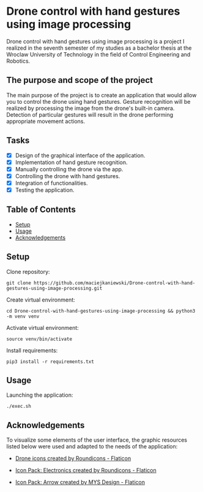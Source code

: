 # Drone control with hand gestures using image processing

Drone control with hand gestures using image processing is a project I realized in the seventh semester of my studies
as a bachelor thesis at the Wroclaw University of Technology in the field of Control Engineering and Robotics.

## The purpose and scope of the project

The main purpose of the project is to create an application that would allow you to control the drone using hand gestures.
Gesture recognition will be realized by processing the image from the drone's built-in camera. Detection
of particular gestures will result in the drone performing appropriate movement actions.

## Tasks

- [x] Design of the graphical interface of the application.
- [x] Implementation of hand gesture recognition.
- [x] Manually controlling the drone via the app.
- [x] Controlling the drone with hand gestures.
- [x] Integration of functionalities.
- [x] Testing the application.

## Table of Contents

  - [Setup](#setup)
  - [Usage](#usage)
  - [Acknowledgements](#acknowledgements)

## Setup

Clone repository:

    git clone https://github.com/maciejkaniewski/Drone-control-with-hand-gestures-using-image-processing.git

Create virtual environment:

    cd Drone-control-with-hand-gestures-using-image-processing && python3 -m venv venv

Activate virtual environment:

    source venv/bin/activate

Install requirements:

    pip3 install -r requirements.txt

## Usage
    
Launching the application:

    ./exec.sh

## Acknowledgements

To visualize some elements of the user interface, the graphic resources listed below were used and adapted to the needs of the application:

- <a href="https://www.flaticon.com/free-icon/drone_215736" title="drone icons">Drone icons created by Roundicons - Flaticon</a>

- <a href="https://www.flaticon.com/packs/electronics-5" title="wifi icons">Icon Pack: Electronics created by Roundicons - Flaticon</a>

- <a href="https://www.flaticon.com/packs/arrow-227" title="arrows icons">Icon Pack: Arrow created by MYS Design - Flaticon</a>
